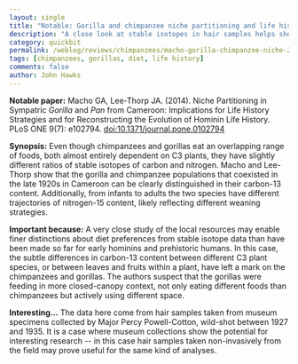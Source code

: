 ```yaml
---
layout: single 
title: "Notable: Gorilla and chimpanzee niche partitioning and life history" 
description: "A close look at stable isotopes in hair samples helps show how chimpanzees and gorillas may compete" 
category: quickbit
permalink: /weblog/reviews/chimpanzees/macho-gorilla-chimpanzee-niche-2014.html
tags: [chimpanzees, gorillas, diet, life history] 
comments: false 
author: John Hawks 
---
```



<strong>Notable paper:</strong> Macho GA, Lee-Thorp JA. (2014). Niche Partitioning in Sympatric <em>Gorilla</em> and <em>Pan</em> from Cameroon: Implications for Life History Strategies and for Reconstructing the Evolution of Hominin Life History. PLoS ONE 9(7): e102794. <a href="http://dx.doi.org/10.1371/journal.pone.0102794">doi:10.1371/journal.pone.0102794</a>

<strong>Synopsis:</strong> Even though chimpanzees and gorillas eat an overlapping range of foods, both almost entirely dependent on C3 plants, they have slightly different ratios of stable isotopes of carbon and nitrogen. Macho and Lee-Thorp show that the gorilla and chimpanzee populations that coexisted in the late 1920s in Cameroon can be clearly distinguished in their carbon-13 content. Additionally, from infants to adults the two species have different trajectories of nitrogen-15 content, likely reflecting different weaning strategies. 

<strong>Important because:</strong> A very close study of the local resources may enable finer distinctions about diet preferences from stable isotope data than have been made so far for early hominins and prehistoric humans. In this case, the subtle differences in carbon-13 content between different C3 plant species, or between leaves and fruits within a plant, have left a mark on the chimpanzees and gorillas. The authors suspect that the gorillas were feeding in more closed-canopy context, not only eating different foods than chimpanzees but actively using different space. 

<strong>Interesting...</strong> The data here come from hair samples taken from museum specimens collected by Major Percy Powell-Cotton, wild-shot between 1927 and 1935. It is a case where museum collections show the potential for interesting research -- in this case hair samples taken non-invasively from the field may prove useful for the same kind of analyses. 


